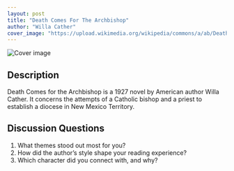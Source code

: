 ```yaml
---
layout: post
title: "Death Comes For The Archbishop"
author: "Willa Cather"
cover_image: "https://upload.wikimedia.org/wikipedia/commons/a/ab/DeathComes_ForTheArchbishop.jpg"
---
```



![Cover image](https://upload.wikimedia.org/wikipedia/commons/a/ab/DeathComes_ForTheArchbishop.jpg)


  
## Description

Death Comes for the Archbishop is a 1927 novel by American author Willa Cather. It concerns the attempts of a Catholic bishop and a priest to establish a diocese in New Mexico Territory.

## Discussion Questions

1. What themes stood out most for you?
2. How did the author’s style shape your reading experience?
3. Which character did you connect with, and why?